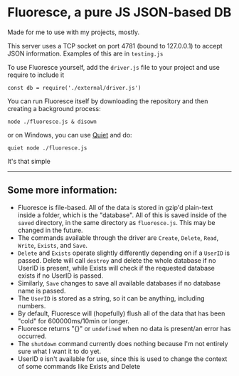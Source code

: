 # Fluoresce, a pure JS JSON-based DB
Made for me to use with my projects, mostly.

This server uses a TCP socket on port 4781 (bound to 127.0.0.1) to accept JSON information. Examples of this are in `testing.js`


To use Fluoresce yourself, add the `driver.js` file to your project and use require to include it

`const db = require('./external/driver.js')`


You can run Fluoresce itself by downloading the repository and then creating a background process:

`node ./fluoresce.js & disown`

or on Windows, you can use [Quiet](http://www.joeware.net/freetools/tools/quiet/index.htm) and do:

`quiet node ./fluoresce.js`


It's that simple

---

## Some more information:
- Fluoresce is file-based. All of the data is stored in gzip'd plain-text inside a folder, which is the "database". All of this is saved inside of the `saved` directory, in the same directory as `fluoresce.js`. This may be changed in the future.
- The commands available through the driver are `Create`, `Delete`, `Read`, `Write`, `Exists`, and `Save`.
- `Delete` and `Exists` operate slightly differently depending on if a `UserID` is passed. Delete will call `destroy` and delete the whole database if no UserID is present, while Exists will check if the requested database exists if no UserID is passed.
- Similarly, `Save` changes to save all available databases if no database name is passed.
- The `UserID` is stored as a string, so it can be anything, including numbers.
- By default, Fluoresce will (hopefully) flush all of the data that has been "cold" for 600000ms/10min or longer.
- Fluoresce returns "{}" or `undefined` when no data is present/an error has occurred.
- The `shutdown` command currently does nothing because I'm not entirely sure what I want it to do yet.
- UserID `0` isn't available for use, since this is used to change the context of some commands like Exists and Delete

